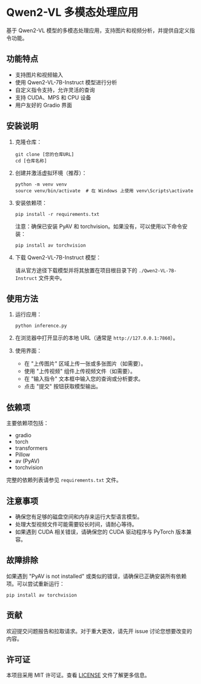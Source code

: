 # Qwen2-VL 多模态处理应用

基于 Qwen2-VL 模型的多模态处理应用，支持图片和视频分析，并提供自定义指令功能。

## 功能特点

- 支持图片和视频输入
- 使用 Qwen2-VL-7B-Instruct 模型进行分析
- 自定义指令支持，允许灵活的查询
- 支持 CUDA、MPS 和 CPU 设备
- 用户友好的 Gradio 界面

## 安装说明

1. 克隆仓库：

   ```
   git clone [您的仓库URL]
   cd [仓库名称]
   ```

2. 创建并激活虚拟环境（推荐）：

   ```
   python -m venv venv
   source venv/bin/activate  # 在 Windows 上使用 venv\Scripts\activate
   ```

3. 安装依赖项：

   ```
   pip install -r requirements.txt
   ```

   注意：确保已安装 PyAV 和 torchvision。如果没有，可以使用以下命令安装：

   ```
   pip install av torchvision
   ```

4. 下载 Qwen2-VL-7B-Instruct 模型：

   请从官方途径下载模型并将其放置在项目根目录下的 `./Qwen2-VL-7B-Instruct` 文件夹中。

## 使用方法

1. 运行应用：

   ```
   python inference.py
   ```

2. 在浏览器中打开显示的本地 URL（通常是 `http://127.0.0.1:7860`）。

3. 使用界面：
   - 在 "上传图片" 区域上传一张或多张图片（如需要）。
   - 使用 "上传视频" 组件上传视频文件（如需要）。
   - 在 "输入指令" 文本框中输入您的查询或分析要求。
   - 点击 "提交" 按钮获取模型输出。

## 依赖项

主要依赖项包括：

- gradio
- torch
- transformers
- Pillow
- av (PyAV)
- torchvision

完整的依赖列表请参见 `requirements.txt` 文件。

## 注意事项

- 确保您有足够的磁盘空间和内存来运行大型语言模型。
- 处理大型视频文件可能需要较长时间，请耐心等待。
- 如果遇到 CUDA 相关错误，请确保您的 CUDA 驱动程序与 PyTorch 版本兼容。

## 故障排除

如果遇到 "PyAV is not installed" 或类似的错误，请确保已正确安装所有依赖项。可以尝试重新运行：

```
pip install av torchvision
```

## 贡献

欢迎提交问题报告和拉取请求。对于重大更改，请先开 issue 讨论您想要改变的内容。

## 许可证

本项目采用 MIT 许可证。查看 [LICENSE](LICENSE) 文件了解更多信息。
